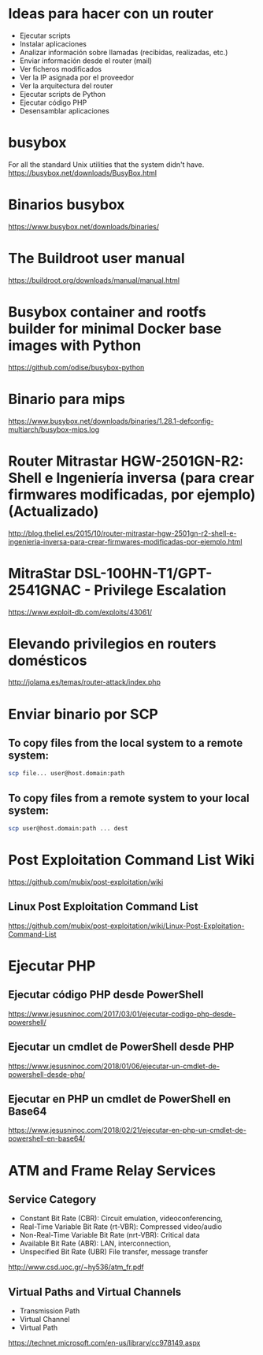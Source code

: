 # Ideas para hacer con un router
- Ejecutar scripts
- Instalar aplicaciones
- Analizar información sobre llamadas (recibidas, realizadas, etc.)
- Enviar información desde el router (mail)
- Ver ficheros modificados
- Ver la IP asignada por el proveedor
- Ver la arquitectura del router
- Ejecutar scripts de Python
- Ejecutar código PHP
- Desensamblar aplicaciones

# busybox
For all the standard Unix utilities that the system didn't have.
https://busybox.net/downloads/BusyBox.html

# Binarios busybox
https://www.busybox.net/downloads/binaries/

# The Buildroot user manual
https://buildroot.org/downloads/manual/manual.html

# Busybox container and rootfs builder for minimal Docker base images with Python
https://github.com/odise/busybox-python

# Binario para mips
https://www.busybox.net/downloads/binaries/1.28.1-defconfig-multiarch/busybox-mips.log

# Router Mitrastar HGW-2501GN-R2: Shell e Ingeniería inversa (para crear firmwares modificadas, por ejemplo) (Actualizado)
http://blog.theliel.es/2015/10/router-mitrastar-hgw-2501gn-r2-shell-e-ingenieria-inversa-para-crear-firmwares-modificadas-por-ejemplo.html

# MitraStar DSL-100HN-T1/GPT-2541GNAC - Privilege Escalation
https://www.exploit-db.com/exploits/43061/

# Elevando privilegios en routers domésticos
http://jolama.es/temas/router-attack/index.php

# Enviar binario por SCP
## To copy files from the local system to a remote system:
```Bash
scp file... user@host.domain:path
```
## To copy files from a remote system to your local system:
```Bash
scp user@host.domain:path ... dest
```

# Post Exploitation Command List Wiki
https://github.com/mubix/post-exploitation/wiki

## Linux Post Exploitation Command List
https://github.com/mubix/post-exploitation/wiki/Linux-Post-Exploitation-Command-List

# Ejecutar PHP
## Ejecutar código PHP desde PowerShell
https://www.jesusninoc.com/2017/03/01/ejecutar-codigo-php-desde-powershell/
## Ejecutar un cmdlet de PowerShell desde PHP
https://www.jesusninoc.com/2018/01/06/ejecutar-un-cmdlet-de-powershell-desde-php/
## Ejecutar en PHP un cmdlet de PowerShell en Base64
https://www.jesusninoc.com/2018/02/21/ejecutar-en-php-un-cmdlet-de-powershell-en-base64/

# ATM and Frame Relay Services

## Service Category
- Constant Bit Rate (CBR):  Circuit emulation, videoconferencing,
- Real-Time Variable Bit Rate (rt-VBR): Compressed video/audio
- Non-Real-Time Variable Bit Rate (nrt-VBR): Critical data
- Available Bit Rate (ABR): LAN, interconnection,
- Unspecified Bit Rate (UBR) File transfer, message transfer

http://www.csd.uoc.gr/~hy536/atm_fr.pdf

## Virtual Paths and Virtual Channels
- Transmission Path
- Virtual Channel
- Virtual Path

https://technet.microsoft.com/en-us/library/cc978149.aspx

